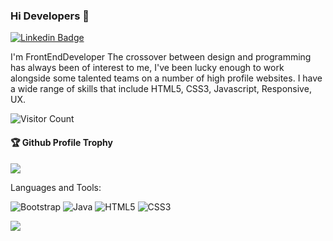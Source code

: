 ### Hi Developers 👋


[![Linkedin Badge](https://img.shields.io/badge/-Surbhi-blue?style=flat-square&logo=Linkedin&logoColor=white&link=https://www.linkedin.com/in/Surbhi-jain-1b9160179)](https://www.linkedin.com/in/Surbhi-jain-1b9160179)


I'm
FrontEndDeveloper
The crossover between design and programming has always been of interest to me, I've been lucky enough to work alongside some talented teams on a number of high profile websites. I have a wide range of skills that include  HTML5, CSS3, Javascript, Responsive, UX. 

![Visitor Count](https://profile-counter.glitch.me/Surbhideveloper/count.svg)

<div>
  <h4>🏆 Github Profile Trophy</h4>
  <a href="https://github.com/ryo-ma/github-profile-trophy">
    <img src="https://github-profile-trophy.vercel.app/?username=Surbhideveloper&column=7"/>
  </a>
</div>

Languages and Tools: 

<img alt="Bootstrap" src="https://img.shields.io/badge/bootstrap-%23563D7C.svg?style=flat-square&logo=bootstrap&logoColor=white"/> <img alt="Java" src="https://img.shields.io/badge/java-%23ED8B00.svg?style=flat-square&logo=java&logoColor=white"/> <img alt="HTML5" src="https://img.shields.io/badge/html5-%23E34F26.svg?style=flat-square&logo=html5&logoColor=white"/> <img alt="CSS3" src="https://img.shields.io/badge/css3-%231572B6.svg?style=flat-square&logo=css3&logoColor=white"/> 

![](https://activity-graph.herokuapp.com/graph?username=Surbhideveloper&theme=react-dark&area=true)
<!--

Here are some ideas to get you started:

- 🔭 I’m currently working on ...
- 🌱 I’m currently learning ...
- 👯 I’m looking to collaborate on ...
- 🤔 I’m looking for help with ...
- 💬 Ask me about ...
- 📫 How to reach me: ...
- 😄 Pronouns: ...
- ⚡ Fun fact: .....

-->
